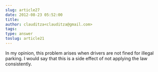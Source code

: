 ```yaml
---
slug: article27
date: 2012-08-23 05:52:00
title: 
author: clauditza<clauditza@gmail.com>
tags: 
type: answer
toslug: article21
---
```

<p>In my opinion, this problem arises when drivers are not fined for illegal parking. I would say that this is a side effect of not applying the law consistently.</p>
